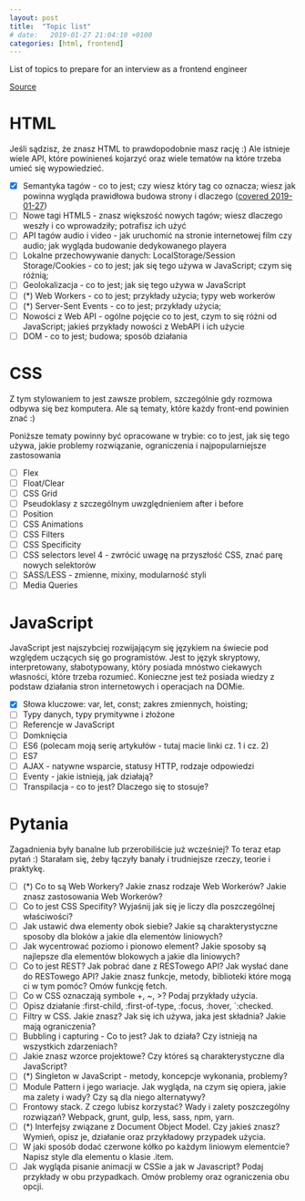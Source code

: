 ```yaml
---
layout: post
title:  "Topic list"
# date:   2019-01-27 21:04:10 +0100
categories: [html, frontend]
---
```


List of topics to prepare for an interview as a frontend engineer

[Source](https://solutionchaser.com/rekrutacja-na-front-end-developera-porady-pytania/)

<!--more-->

# HTML

Jeśli sądzisz, że znasz HTML to prawdopodobnie masz rację :) Ale istnieje wiele API, które powinieneś kojarzyć oraz wiele tematów na które trzeba umieć się wypowiedzieć.

* [x] Semantyka tagów - co to jest; czy wiesz który tag co oznacza; wiesz jak powinna wygląda prawidłowa budowa strony i dlaczego ([covered 2019-01-27](2019-01-27-html-semantic-elements.md))
* [ ] Nowe tagi HTML5 - znasz większość nowych tagów; wiesz dlaczego weszły i co wprowadziły; potrafisz ich użyć
* [ ] API tagów audio i video - jak uruchomić na stronie internetowej film czy audio; jak wygląda budowanie dedykowanego playera
* [ ] Lokalne przechowywanie danych: LocalStorage/Session Storage/Cookies - co to jest; jak się tego używa w JavaScript; czym się różnią;
* [ ] Geolokalizacja - co to jest; jak się tego używa w JavaScript
* [ ] (*) Web Workers - co to jest; przykłady użycia; typy web workerów
* [ ] (*) Server-Sent Events - co to jest; przykłady użycia;
* [ ] Nowości z Web API - ogólne pojęcie co to jest, czym to się różni od JavaScript; jakieś przykłady nowości z WebAPI i ich użycie
* [ ] DOM - co to jest; budowa; sposób działania

# CSS

Z tym stylowaniem to jest zawsze problem, szczególnie gdy rozmowa odbywa się bez komputera. Ale są tematy, które każdy front-end powinien znać :)

Poniższe tematy powinny być opracowane w trybie: co to jest, jak się tego używa, jakie problemy rozwiązanie, ograniczenia i najpopularniejsze zastosowania

* [ ] Flex
* [ ] Float/Clear
* [ ] CSS Grid
* [ ] Pseudoklasy z szczególnym uwzględnieniem after i before
* [ ] Position
* [ ] CSS Animations
* [ ] CSS Filters
* [ ] CSS Specificity
* [ ] CSS selectors level 4 - zwrócić uwagę na przyszłość CSS, znać parę nowych selektorów
* [ ] SASS/LESS - zmienne, mixiny, modularność styli
* [ ] Media Queries

# JavaScript

JavaScript jest najszybciej rozwijającym się językiem na świecie pod względem uczących się go programistów. Jest to język skryptowy, interpretowany, słabotypowany, który posiada mnóstwo ciekawych własności, które trzeba rozumieć. Konieczne jest też posiada wiedzy z podstaw działania stron internetowych i operacjach na DOMie.

* [x] Słowa kluczowe: var, let, const; zakres zmiennych, hoisting;
* [ ] Typy danych, typy prymitywne i złożone
* [ ] Referencje w JavaScript
* [ ] Domknięcia
* [ ] ES6 (polecam moją serię artykułów - tutaj macie linki cz. 1 i cz. 2)
* [ ] ES7
* [ ] AJAX - natywne wsparcie, statusy HTTP, rodzaje odpowiedzi
* [ ] Eventy - jakie istnieją, jak działają?
* [ ] Transpilacja - co to jest? Dlaczego się to stosuje?

# Pytania

Zagadnienia były banalne lub przerobiliście już wcześniej? To teraz etap pytań :) Starałam się, żeby łączyły banały i trudniejsze rzeczy, teorie i praktykę.

* [ ] (*) Co to są Web Workery? Jakie znasz rodzaje Web Workerów? Jakie znasz zastosowania Web Workerów?
* [ ] Co to jest CSS Specifity? Wyjaśnij jak się je liczy dla poszczególnej właściwości?
* [ ] Jak ustawić dwa elementy obok siebie? Jakie są charakterystyczne sposoby dla bloków a jakie dla elementów liniowych?
* [ ] Jak wycentrować poziomo i pionowo element? Jakie sposoby są najlepsze dla elementów blokowych a jakie dla liniowych?
* [ ] Co to jest REST? Jak pobrać dane z RESTowego API? Jak wysłać dane do RESTowego API? Jakie znasz funkcje, metody, biblioteki które mogą ci w tym pomóc? Omów funkcję fetch.
* [ ] Co w CSS oznaczają symbole +,  ~, >? Podaj przykłady użycia.
* [ ] Opisz działanie :first-child, :first-of-type, :focus, :hover, `:checked.
* [ ] Filtry w CSS. Jakie znasz? Jak się ich używa, jaka jest składnia? Jakie mają ograniczenia?
* [ ] Bubbling i capturing - Co to jest? Jak to działa? Czy istnieją na wszystkich zdarzeniach?
* [ ] Jakie znasz wzorce projektowe? Czy któreś są charakterystyczne dla JavaScript?
* [ ] (*) Singleton w JavaScript - metody, koncepcje wykonania, problemy?
* [ ] Module Pattern i jego wariacje. Jak wygląda, na czym się opiera, jakie ma zalety i wady? Czy są dla niego alternatywy?
* [ ] Frontowy stack. Z czego lubisz korzystać? Wady i zalety poszczególny rozwiązań? Webpack, grunt, gulp, less, sass, npm, yarn.
* [ ] (*) Interfejsy związane z Document Object Model. Czy jakieś znasz? Wymień, opisz je, działanie oraz przykładowy przypadek użycia.
* [ ] W jaki sposób dodać czerwone kółko po każdym liniowym elementcie? Napisz style dla elementu o klasie .item.
* [ ] Jak wygląda pisanie animacji w CSSie a jak w Javascript? Podaj przykłady w obu przypadkach. Omów problemy oraz ograniczenia obu opcji.